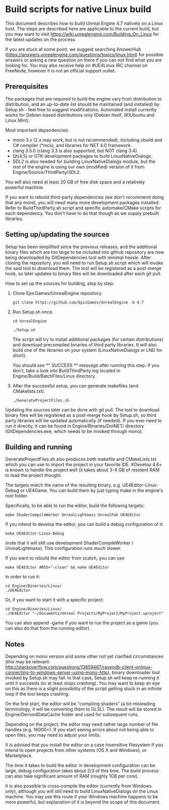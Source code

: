 Build scripts for native Linux build
====================================

This document describes how to build Unreal Engine 4.7 natively on a Linux host. 
The steps are described here are applicable to the current build, but you may
want to visit https://wiki.unrealengine.com/Building_On_Linux for the
latest updates on the process.

If you are stuck at some point, we suggest searching AnswerHub 
(https://answers.unrealengine.com/questions/topics/linux.html) for possible answers 
or asking a new question on there if you can not find what you are looking for. 
You may also receive help on #UE4Linux IRC channel on FreeNode, however it is 
not an official support outlet.


Prerequisites
-------------

The packages that are required to build the engine vary from distribution to distribution,
and an up-to-date list should be maintained (and installed) by Setup.sh -
feel free to suggest modifications. Automated install currently works for Debian-based
distributions only (Debian itself, (K)Ubuntu and Linux Mint).

Most important dependencies:
- mono 3.x (2.x may work, but is not recommended), including xbuild and C# compiler (*mcs), and libraries for NET 4.0 framework.
- clang 3.5.0 (clang 3.3 is also supported, but NOT clang 3.4).
- Qt(4,5) or GTK development packages to build LinuxNativeDialogs.
- SDL2 is also needed for building LinuxNativeDialogs module, but the rest
of the engine is using our own (modified) version of it from Engine/Source/ThirdParty/SDL2.

You will also need at least 20 GB of free disk space and a relatively powerful
machine.

If you want to rebuild third-party dependencies (we don't recommend doing
that any more), you will need many more development packages installed. Refer
to BuildThirdParty.sh script and specific automake/CMake scripts for each
dependency. You don't have to do that though as we supply prebuilt libraries.


Setting up/updating the sources
-------------------------------

Setup has been simplified since the previous releases, and the additional
binary files which are too large to be included into github repository are now being 
downloaded by GitDependencies tool with minimal hassle. After cloning the repository, 
you will need to run Setup.sh script which will invoke the said tool to download them.
The tool will be registered as a post-merge hook, so later updates to binary files
will be downloaded after each git pull.

How to set up the sources for building, step by step:

1. Clone EpicGames/UnrealEngine repository

    ``git clone https://github.com/EpicGames/UnrealEngine -b 4.7``
    
2. Run Setup.sh once.

    ``cd UnrealEngine``
    
    ``./Setup.sh``

    The script will try to install additional packages (for certain distributions) and download
    precompiled binaries of third party libraries. It will also build one of the libraries
    on your system (LinuxNativeDialogs or LND for short).

    You should see ** SUCCESS ** message after running this step. If you don't, take a look into
    BuildThirdParty.log located in Engine/Build/BatchFiles/Linux directory.
    
3. After the successful setup, you can generate makefiles (and CMakelists.txt).

    ``./GenerateProjectFiles.sh``

Updating the sources later can be done with git pull. The tool to download binary files will be
registered as a post-merge hook by Setup.sh, so third party libraries will be updated automatically
(if needed). If you ever need to run it directly, it can be found in Engine/Binaries/DotNET/ directory
(GitDependencies.exe, which needs to be invoked through mono).



Building and running
--------------------

GenerateProjectFiles.sh also produces both makefile and CMakeLists.txt which you can use to import the
project in your favorite IDE. KDevelop 4.6+ is known to handle the project well 
(it takes about 3-4 GB of resident RAM to load the project though).

The targets match the name of the resulting binary, e.g. UE4Editor-Linux-Debug or UE4Game. You can build them
by just typing make <target> in the engine's root folder.

Specifically, to be able to run the editor, build the following targets:

    make ShaderCompileWorker UnrealLightmass UnrealPak UE4Editor

If you intend to develop the editor, you can build a debug configuration of it:

    make UE4Editor-Linux-Debug

(note that it will still use development ShaderCompileWorker / UnrealLightmass). This
configuration runs much slower.

If you want to rebuild the editor from scatch, you can use

    make UE4Editor ARGS="-clean" && make UE4Editor

In order to run it:

    cd Engine/Binaries/Linux/
    ./UE4Editor

Or, if you want to start it with a specific project:

    cd Engine/Binaries/Linux/
    ./UE4Editor "~/Documents/Unreal Projects/MyProject/MyProject.uproject"
    
You can also append -game if you want to run the project as a game (you can also do that from the running editor).

Notes
-----

Depending on mono version and some other not yet clarified circumstances (this may be relevant: 
http://stackoverflow.com/questions/13859467/ravendb-client-onlinux-connecting-to-windows-server-using-mono-http),
binary downloader tool invoked by Setup.sh may fail. In that case, Setup.sh will keep re-running it
until it succeeds (or at least stops crashing). You may want to keep an eye on this as there is
a slight possibility of the script getting stuck in an infinite loop if the tool keeps crashing.

On the first start, the editor will be "compiling shaders" (a bit misleading terminology, 
it will be converting them to GLSL). The result will be stored in Engine/DerivedDataCache folder 
and used for subsequent runs.

Depending on the project, the editor may need rather large number of file handles 
(e.g. 16000+). If you start seeing errors about not being able to open files, 
you may need to adjust your limits.

It is advised that you install the editor on a case insensitive filesystem if you
intend to open projects from other systems (OS X and Windows), or Marketplace.

The time it takes to build the editor in development configuration can be large,
debug configuration takes about 2/3 of this time. The build process can also take 
significant amount of RAM (roughly 1GB per core).

It is also possible to cross-compile the editor (currently from Windows only), 
although you will still need to build LinuxNativeDialogs on the Linux machine. 
You may use this route if your Windows machine happens to be more powerful,
but explanation of it is beyond the scope of this document.

